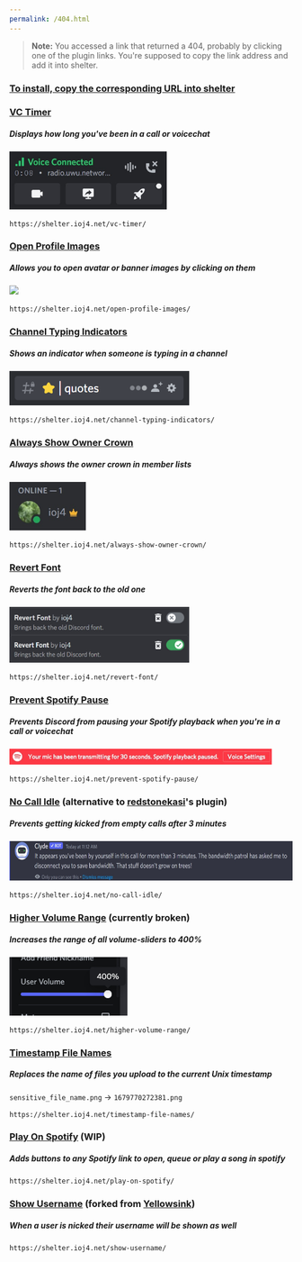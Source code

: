 ```yaml
---
permalink: /404.html
---
```

> **Note:** You accessed a link that returned a 404, probably by clicking one of the plugin links. You're supposed to copy the link address and add it into shelter.

### <u><b>To install, copy the corresponding URL into <a href="https://github.com/uwu/shelter">shelter</a></b></u><br>

### [VC Timer](https://github.com/ioj4/shelter-plugins/tree/master/plugins/vc-timer/)

##### Displays how long you've been in a call or voicechat

<img src="static/vc-timer.jpg" width="280">

```
https://shelter.ioj4.net/vc-timer/
```

### [Open Profile Images](https://github.com/ioj4/shelter-plugins/tree/master/plugins/open-profile-images/)

##### Allows you to open avatar or banner images by clicking on them

<img src="static/open-profile-images.gif" width="320">

```
https://shelter.ioj4.net/open-profile-images/
```

### [Channel Typing Indicators](https://github.com/ioj4/shelter-plugins/tree/master/plugins/channel-typing-indicators/)

##### Shows an indicator when someone is typing in a channel

<img src="static/channel-typing-indicators.gif" width="320">

```
https://shelter.ioj4.net/channel-typing-indicators/
```

### [Always Show Owner Crown](https://github.com/ioj4/shelter-plugins/tree/master/plugins/always-show-owner-crown/)

##### Always shows the owner crown in member lists

<img src="static/always-show-owner-crown.jpg" width="136">

```
https://shelter.ioj4.net/always-show-owner-crown/
```

### [Revert Font](https://github.com/ioj4/shelter-plugins/tree/master/plugins/revert-font/)

##### Reverts the font back to the old one

<img src="static/revert-font.jpg" width="320">

```
https://shelter.ioj4.net/revert-font/
```

### [Prevent Spotify Pause](https://github.com/ioj4/shelter-plugins/tree/master/plugins/prevent-spotify-pause/)

##### Prevents Discord from pausing your Spotify playback when you're in a call or voicechat

<img src="static/prevent-spotify-pause.jpg" height="28">

```
https://shelter.ioj4.net/prevent-spotify-pause/
```

### [No Call Idle](https://github.com/ioj4/shelter-plugins/tree/master/plugins/no-call-idle/) (alternative to [redstonekasi](https://github.com/redstonekasi/shelter-plugins)'s plugin)

##### Prevents getting kicked from empty calls after 3 minutes

<img src="static/no-call-idle.jpg" height="70">

```
https://shelter.ioj4.net/no-call-idle/
```

### [Higher Volume Range](https://github.com/ioj4/shelter-plugins/tree/master/plugins/higher-volume-range) (currently broken)

##### Increases the range of all volume-sliders to 400%

<img src="static/higher-volume-range.jpg" width="210">

```
https://shelter.ioj4.net/higher-volume-range/
```

### [Timestamp File Names](https://github.com/ioj4/shelter-plugins/tree/master/plugins/timestamp-file-names/)

##### Replaces the name of files you upload to the current Unix timestamp

`sensitive_file_name.png` → `1679770272381.png`

```
https://shelter.ioj4.net/timestamp-file-names/
```

### [Play On Spotify](https://github.com/ioj4/shelter-plugins/tree/master/plugins/play-on-spotify/) (WIP)

##### Adds buttons to any Spotify link to open, queue or play a song in spotify

```
https://shelter.ioj4.net/play-on-spotify/
```

### [Show Username](https://github.com/ioj4/shelter-plugins/tree/master/plugins/show-username/) (forked from [Yellowsink](https://github.com/yellowsink/shelter-plugins))

##### When a user is nicked their username will be shown as well

```
https://shelter.ioj4.net/show-username/
```
